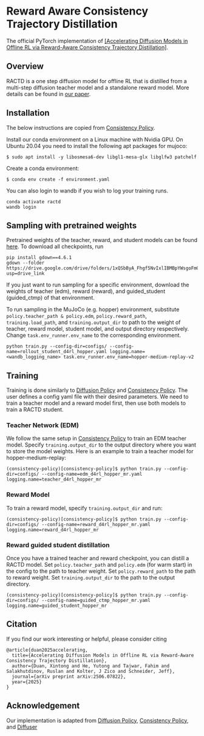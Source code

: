 # Reward Aware Consistency Trajectory Distillation

The official PyTorch implementation of [[Accelerating Diffusion Models in Offline RL via Reward-Aware Consistency Trajectory Distillation]](https://arxiv.org/pdf/2506.07822). 





## Overview
RACTD is a one step diffusion model for offline RL that is distilled from a multi-step diffusion teacher model and a standalone reward model. More details can be found in [our paper](https://arxiv.org/pdf/2506.07822). 

## Installation
The below instructions are copied from [Consistency Policy](https://github.com/Aaditya-Prasad/consistency-policy/). 

Install our conda environment on a Linux machine with Nvidia GPU. On Ubuntu 20.04 you need to install the following apt packages for mujoco:
```console
$ sudo apt install -y libosmesa6-dev libgl1-mesa-glx libglfw3 patchelf
```

Create a conda environment: 

```console
$ conda env create -f environment.yaml
```

You can also login to wandb if you wish to log your training runs. 
```console
conda activate ractd
wandb login
```

## Sampling with pretrained weights

Pretrained weights of the teacher, reward, and student models can be found [here](https://drive.google.com/drive/folders/1xQSbByA_Fhgf5NvIxlIBMBpYWsgoFmG6?usp=drive_link). To download all checkpoints, run

```console
pip install gdown==4.6.1
gdown --folder https://drive.google.com/drive/folders/1xQSbByA_Fhgf5NvIxlIBMBpYWsgoFmG6?usp=drive_link
```

If you just want to run sampling for a specific environment, download the weights of teacher (edm), reward (reward), and guided_student (guided_ctmp) of that environment. 


To run sampling in the MuJoCo (e.g. hopper) environment, substitute ```policy.teacher_path & policy.edm```, ```policy.reward_path```, ```training.load_path```, and ```training.output_dir``` to path to the weight of teacher, reward model,  student model, and output directory respectively. Change ```task.env_runner.env_name``` to the corresponding environment. 

```console
python train.py --config-dir=configs/ --config-name=rollout_student_d4rl_hopper.yaml logging.name=<wandb_logging_name> task.env_runner.env_name=hopper-medium-replay-v2
```

## Training
Training is done similarly to [Diffusion Policy](https://github.com/real-stanford/diffusion_policy) and [Consistency Policy](https://github.com/Aaditya-Prasad/consistency-policy/). The user defines a config yaml file with their desired parameters. We need to train a teacher model and a reward model first, then use both models to train a RACTD student. 



### Teacher Network (EDM)

We follow the same setup in [Consistency Policy](https://github.com/Aaditya-Prasad/consistency-policy/) to train an EDM teacher model. Specify ```training.output_dir``` to the output directory where you want to store the model weights. Here is an example to train a teacher model for hopper-medium-replay: 


```console
(consistency-policy)[consistency-policy]$ python train.py --config-dir=configs/ --config-name=edm_d4rl_hopper_mr.yaml logging.name=teacher_d4rl_hopper_mr
```


### Reward Model 

To train a reward model, specify ```training.output_dir``` and run: 

```console
(consistency-policy)[consistency-policy]$ python train.py --config-dir=configs/ --config-name=reward_d4rl_hopper_mr.yaml logging.name=reward_d4rl_hopper_mr
```


### Reward guided student distillation 
Once you have a trained teacher and reward checkpoint, you can distill a RACTD model. Set ```policy.teacher_path``` and ```policy.edm``` (for warm start) in the config to the path to teacher weight. Set ```policy.reward_path``` to the path to reward weight. Set ```training.output_dir``` to the path to the output directory. 


```console
(consistency-policy)[consistency-policy]$ python train.py --config-dir=configs/ --config-name=guided_ctmp_hopper_mr.yaml logging.name=guided_student_hopper_mr
```


## Citation
If you find our work interesting or helpful, please consider citing
```
@article{duan2025accelerating,
  title={Accelerating Diffusion Models in Offline RL via Reward-Aware Consistency Trajectory Distillation},
  author={Duan, Xintong and He, Yutong and Tajwar, Fahim and Salakhutdinov, Ruslan and Kolter, J Zico and Schneider, Jeff},
  journal={arXiv preprint arXiv:2506.07822},
  year={2025}
}

```


## Acknowledgement
Our implementation is adapted from [Diffusion Policy](https://github.com/real-stanford/diffusion_policy), [Consistency Policy](https://github.com/Aaditya-Prasad/consistency-policy/), and [Diffuser](https://github.com/jannerm/diffuser)